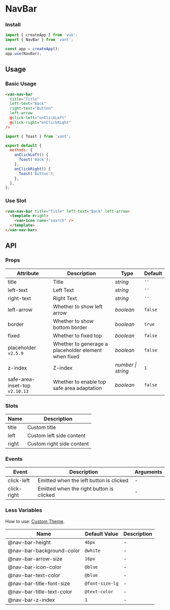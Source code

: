 # NavBar

### Install

```js
import { createApp } from 'vue';
import { NavBar } from 'vant';

const app = createApp();
app.use(NavBar);
```

## Usage

### Basic Usage

```html
<van-nav-bar
  title="Title"
  left-text="Back"
  right-text="Button"
  left-arrow
  @click-left="onClickLeft"
  @click-right="onClickRight"
/>
```

```js
import { Toast } from 'vant';

export default {
  methods: {
    onClickLeft() {
      Toast('Back');
    },
    onClickRight() {
      Toast('Button');
    },
  },
};
```

### Use Slot

```html
<van-nav-bar title="Title" left-text="Back" left-arrow>
  <template #right>
    <van-icon name="search" />
  </template>
</van-nav-bar>
```

## API

### Props

| Attribute | Description | Type | Default |
| --- | --- | --- | --- |
| title | Title | _string_ | `''` |
| left-text | Left Text | _string_ | `''` |
| right-text | Right Text | _string_ | `''` |
| left-arrow | Whether to show left arrow | _boolean_ | `false` |
| border | Whether to show bottom border | _boolean_ | `true` |
| fixed | Whether to fixed top | _boolean_ | `false` |
| placeholder `v2.5.9` | Whether to generage a placeholder element when fixed | _boolean_ | `false` |
| z-index | Z-index | _number \| string_ | `1` |
| safe-area-inset-top `v2.10.13` | Whether to enable top safe area adaptation | _boolean_ | `false` |

### Slots

| Name  | Description               |
| ----- | ------------------------- |
| title | Custom title              |
| left  | Custom left side content  |
| right | Custom right side content |

### Events

| Event       | Description                              | Arguments |
| ----------- | ---------------------------------------- | --------- |
| click-left  | Emitted when the left button is clicked  | -         |
| click-right | Emitted when the right button is clicked | -         |

### Less Variables

How to use: [Custom Theme](#/en-US/theme).

| Name                      | Default Value   | Description |
| ------------------------- | --------------- | ----------- |
| @nav-bar-height           | `46px`          | -           |
| @nav-bar-background-color | `@white`        | -           |
| @nav-bar-arrow-size       | `16px`          | -           |
| @nav-bar-icon-color       | `@blue`         | -           |
| @nav-bar-text-color       | `@blue`         | -           |
| @nav-bar-title-font-size  | `@font-size-lg` | -           |
| @nav-bar-title-text-color | `@text-color`   | -           |
| @nav-bar-z-index          | `1`             | -           |
